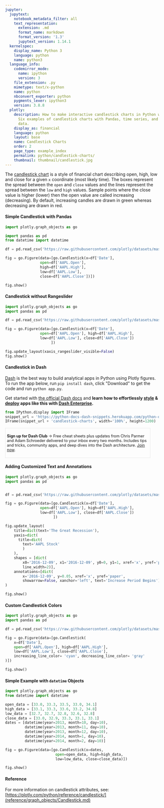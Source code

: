 ```yaml
---
jupyter:
  jupytext:
    notebook_metadata_filter: all
    text_representation:
      extension: .md
      format_name: markdown
      format_version: '1.3'
      jupytext_version: 1.14.1
  kernelspec:
    display_name: Python 3
    language: python
    name: python3
  language_info:
    codemirror_mode:
      name: ipython
      version: 3
    file_extension: .py
    mimetype: text/x-python
    name: python
    nbconvert_exporter: python
    pygments_lexer: ipython3
    version: 3.8.8
  plotly:
    description: How to make interactive candlestick charts in Python with Plotly.
      Six examples of candlestick charts with Pandas, time series, and yahoo finance
      data.
    display_as: financial
    language: python
    layout: base
    name: Candlestick Charts
    order: 2
    page_type: example_index
    permalink: python/candlestick-charts/
    thumbnail: thumbnail/candlestick.jpg
---
```


The [candlestick chart](https://en.wikipedia.org/wiki/Candlestick_chart) is a style of financial chart describing open, high, low and close for a given `x` coordinate (most likely
time). The boxes represent the spread between the `open` and `close` values and the lines represent the spread between the `low` and `high` values. Sample points where the close value is higher (lower) then the open value are called increasing (decreasing). By default, increasing candles are drawn in green whereas decreasing are drawn in red.

#### Simple Candlestick with Pandas

```python
import plotly.graph_objects as go

import pandas as pd
from datetime import datetime

df = pd.read_csv('https://raw.githubusercontent.com/plotly/datasets/master/finance-charts-apple.csv')

fig = go.Figure(data=[go.Candlestick(x=df['Date'],
                open=df['AAPL.Open'],
                high=df['AAPL.High'],
                low=df['AAPL.Low'],
                close=df['AAPL.Close'])])

fig.show()
```

#### Candlestick without Rangeslider

```python
import plotly.graph_objects as go
import pandas as pd

df = pd.read_csv('https://raw.githubusercontent.com/plotly/datasets/master/finance-charts-apple.csv')

fig = go.Figure(data=[go.Candlestick(x=df['Date'],
                open=df['AAPL.Open'], high=df['AAPL.High'],
                low=df['AAPL.Low'], close=df['AAPL.Close'])
                     ])

fig.update_layout(xaxis_rangeslider_visible=False)
fig.show()
```

#### Candlestick in Dash

[Dash](https://plotly.com/dash/) is the best way to build analytical apps in Python using Plotly figures. To run the app below, run `pip install dash`, click "Download" to get the code and run `python app.py`.

Get started  with [the official Dash docs](https://dash.plotly.com/installation) and **learn how to effortlessly [style](https://plotly.com/dash/design-kit/) & [deploy](https://plotly.com/dash/app-manager/) apps like this with <a class="plotly-red" href="https://plotly.com/dash/">Dash Enterprise</a>.**


```python hide_code=true
from IPython.display import IFrame
snippet_url = 'https://python-docs-dash-snippets.herokuapp.com/python-docs-dash-snippets/'
IFrame(snippet_url + 'candlestick-charts', width='100%', height=1200)
```

<div style="font-size: 0.9em;"><div style="width: calc(100% - 30px); box-shadow: none; border: thin solid rgb(229, 229, 229);"><div style="padding: 5px;"><div><p><strong>Sign up for Dash Club</strong> → Free cheat sheets plus updates from Chris Parmer and Adam Schroeder delivered to your inbox every two months. Includes tips and tricks, community apps, and deep dives into the Dash architecture.
<u><a href="https://go.plotly.com/dash-club?utm_source=Dash+Club+2022&utm_medium=graphing_libraries&utm_content=inline">Join now</a></u>.</p></div></div></div></div>


#### Adding Customized Text and Annotations

```python
import plotly.graph_objects as go
import pandas as pd


df = pd.read_csv('https://raw.githubusercontent.com/plotly/datasets/master/finance-charts-apple.csv')

fig = go.Figure(data=[go.Candlestick(x=df['Date'],
                open=df['AAPL.Open'], high=df['AAPL.High'],
                low=df['AAPL.Low'], close=df['AAPL.Close'])
                      ])

fig.update_layout(
    title=dict(text='The Great Recession'),
    yaxis=dict(
      title=dict(
        text='AAPL Stock'
        )
    ),
    shapes = [dict(
        x0='2016-12-09', x1='2016-12-09', y0=0, y1=1, xref='x', yref='paper',
        line_width=2)],
    annotations=[dict(
        x='2016-12-09', y=0.05, xref='x', yref='paper',
        showarrow=False, xanchor='left', text='Increase Period Begins')]
)

fig.show()
```

#### Custom Candlestick Colors

```python
import plotly.graph_objects as go
import pandas as pd

df = pd.read_csv('https://raw.githubusercontent.com/plotly/datasets/master/finance-charts-apple.csv')

fig = go.Figure(data=[go.Candlestick(
    x=df['Date'],
    open=df['AAPL.Open'], high=df['AAPL.High'],
    low=df['AAPL.Low'], close=df['AAPL.Close'],
    increasing_line_color= 'cyan', decreasing_line_color= 'gray'
)])

fig.show()
```

#### Simple Example with `datetime` Objects

```python
import plotly.graph_objects as go
from datetime import datetime

open_data = [33.0, 33.3, 33.5, 33.0, 34.1]
high_data = [33.1, 33.3, 33.6, 33.2, 34.8]
low_data = [32.7, 32.7, 32.8, 32.6, 32.8]
close_data = [33.0, 32.9, 33.3, 33.1, 33.1]
dates = [datetime(year=2013, month=10, day=10),
         datetime(year=2013, month=11, day=10),
         datetime(year=2013, month=12, day=10),
         datetime(year=2014, month=1, day=10),
         datetime(year=2014, month=2, day=10)]

fig = go.Figure(data=[go.Candlestick(x=dates,
                       open=open_data, high=high_data,
                       low=low_data, close=close_data)])

fig.show()
```

#### Reference
For more information on candlestick attributes, see: [https://plotly.com/python/reference/candlestick/](reference/graph_objects/Candlestick.md)
